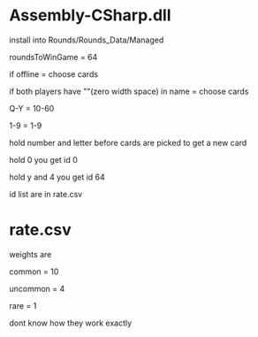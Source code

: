 # Assembly-CSharp.dll

install into Rounds/Rounds_Data/Managed

roundsToWinGame = 64

if offline = choose cards

if both players have "​"(zero width space) in name = choose cards

Q-Y = 10-60

1-9 = 1-9

hold number and letter before cards are picked to get a new card 

hold 0 you get id 0

hold y and 4 you get id 64

id list are in rate.csv

# rate.csv

weights are

common = 10

uncommon = 4

rare = 1

dont know how they work exactly
